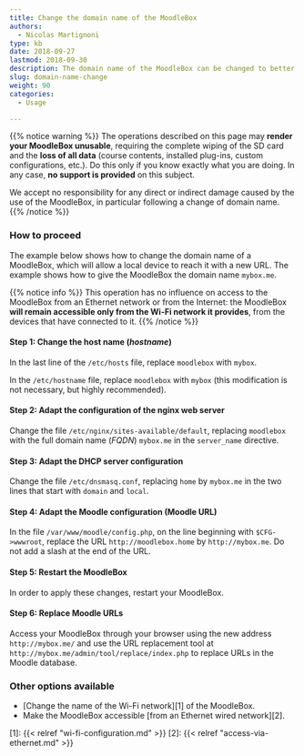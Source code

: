 ```yaml
---
title: Change the domain name of the MoodleBox
authors:
  - Nicolas Martignoni
type: kb
date: 2018-09-27
lastmod: 2018-09-30
description: The domain name of the MoodleBox can be changed to better match your own local situation. This guide explains how to change the domain name of your MoodleBox.
slug: domain-name-change
weight: 90
categories:
  - Usage

---
```

{{% notice warning %}}
The operations described on this page may __render your MoodleBox unusable__, requiring the complete wiping of the SD card and the __loss of all data__ (course contents, installed plug-ins, custom configurations, etc.). Do this only if you know exactly what you are doing. In any case, __no support is provided__ on this subject.

We accept no responsibility for any direct or indirect damage caused by the use of the MoodleBox, in particular following a change of domain name.
{{% /notice %}}

### How to proceed

The example below shows how to change the domain name of a MoodleBox, which will allow a local device to reach it with a new URL. The example shows how to give the MoodleBox the domain name `mybox.me`.

{{% notice info %}}
This operation has no influence on access to the MoodleBox from an Ethernet network or from the Internet: the MoodleBox __will remain accessible only from the Wi-Fi network it provides__, from the devices that have connected to it.
{{% /notice %}}

#### Step 1: Change the host name (_hostname_)

In the last line of the `/etc/hosts` file, replace `moodlebox` with `mybox`.

In the `/etc/hostname` file, replace `moodlebox` with `mybox` (this modification is not necessary, but highly recommended).

#### Step 2: Adapt the configuration of the nginx web server

Change the file `/etc/nginx/sites-available/default`, replacing `moodlebox` with the full domain name (_FQDN_) `mybox.me` in the `server_name` directive.

#### Step 3: Adapt the DHCP server configuration

Change the file `/etc/dnsmasq.conf`, replacing `home` by `mybox.me` in the two lines that start with `domain` and `local`.

#### Step 4: Adapt the Moodle configuration (Moodle URL)

In the file `/var/www/moodle/config.php`, on the line beginning with `$CFG->wwwroot`, replace the URL `http://moodlebox.home` by `http://mybox.me`. Do not add a slash at the end of the URL.

#### Step 5: Restart the MoodleBox

In order to apply these changes, restart your MoodleBox.

#### Step 6: Replace Moodle URLs

Access your MoodleBox through your browser using the new address `http://mybox.me/` and use the URL replacement tool at `http://mybox.me/admin/tool/replace/index.php` to replace URLs in the Moodle database.

### Other options available

- [Change the name of the Wi-Fi network][1] of the MoodleBox.
- Make the MoodleBox accessible [from an Ethernet wired network][2].

 [1]: {{< relref "wi-fi-configuration.md" >}}
 [2]: {{< relref "access-via-ethernet.md" >}}

